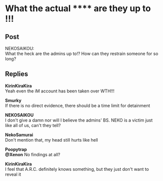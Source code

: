# What the actual **** are they up to !!!
## Post
NEKOSAIKOU:<br>
What the heck are the admins up to!? How can they restrain someone for so long?


## Replies
**KirinKiraKira**<br>
Yeah even the iM account has been taken over WTH!!!

**Smurky**<br>
If there is no direct evidence, there should be a time limit for detainment

**NEKOSAIKOU**<br>
I don't give a damn nor will I believe the admins' BS. NEKO is a victim just like all of us, can't they tell?

**NekoSamurai**<br>
Don't mention that, my head still hurts like hell

**Poopytrap**<br>
**@Xenon** No findings at all?

**KirinKiraKira**<br>
I feel that A.R.C. definitely knows something, but they just don't want to reveal it

